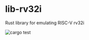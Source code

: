 # lib-rv32i
Rust library for emulating RISC-V rv32i

![cargo test](https://github.com/trmckay/lib-rv32i/actions/workflows/rust.yml/badge.svg)
